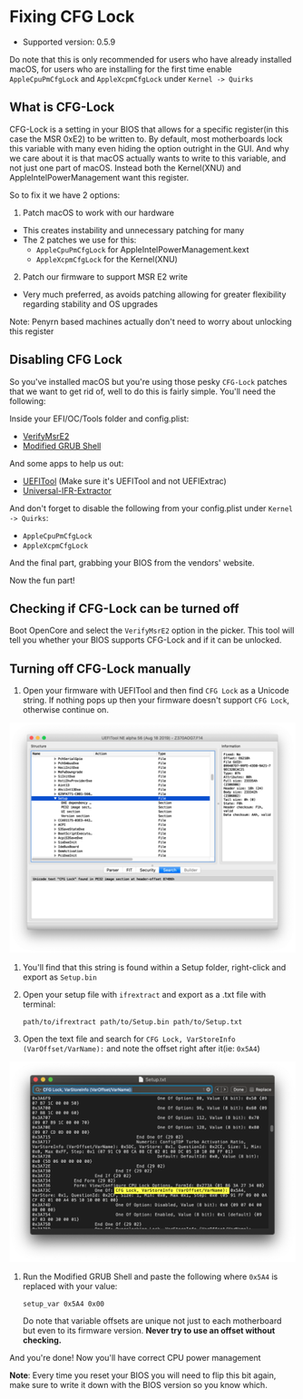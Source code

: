 # Fixing CFG Lock

* Supported version: 0.5.9

<extoc></extoc>

Do note that this is only recommended for users who have already installed macOS, for users who are installing for the first time enable `AppleCpuPmCfgLock` and `AppleXcpmCfgLock` under `Kernel -> Quirks`

## What is CFG-Lock

CFG-Lock is a setting in your BIOS that allows for a specific register(in this case the MSR 0xE2) to be written to. By default, most motherboards lock this variable with many even hiding the option outright in the GUI. And why we care about it is that macOS actually wants to write to this variable, and not just one part of macOS. Instead both the Kernel(XNU) and AppleIntelPowerManagement want this register.

So to fix it we have 2 options:

1. Patch macOS to work with our hardware

* This creates instability and unnecessary patching for many
* The 2 patches we use for this:
  * `AppleCpuPmCfgLock` for AppleIntelPowerManagement.kext
  * `AppleXcpmCfgLock` for the Kernel(XNU)

2. Patch our firmware to support MSR E2 write

* Very much preferred, as avoids patching allowing for greater flexibility regarding stability and OS upgrades
  
Note: Penyrn based machines actually don't need to worry about unlocking this register

## Disabling CFG Lock

So you've installed macOS but you're using those pesky `CFG-Lock` patches that we want to get rid of, well to do this is fairly simple. You'll need the following:

Inside your EFI/OC/Tools folder and config.plist:

* [VerifyMsrE2](https://github.com/acidanthera/OpenCorePkg/releases)
* [Modified GRUB Shell](https://github.com/datasone/grub-mod-setup_var/releases)

And some apps to help us out:

* [UEFITool](https://github.com/LongSoft/UEFITool/releases) (Make sure it's UEFITool and not UEFIExtrac)
* [Universal-IFR-Extractor](https://github.com/LongSoft/Universal-IFR-Extractor/releases)

And don't forget to disable the following from your config.plist under `Kernel -> Quirks`:

* `AppleCpuPmCfgLock`
* `AppleXcpmCfgLock`

And the final part, grabbing your BIOS from the vendors' website.

Now the fun part!

## Checking if CFG-Lock can be turned off

Boot OpenCore and select the `VerifyMsrE2` option in the picker. This tool will tell you whether your BIOS supports CFG-Lock and if it can be unlocked.

## Turning off CFG-Lock manually

1. Open your firmware with UEFITool and then find `CFG Lock` as a Unicode string. If nothing pops up then your firmware doesn't support `CFG Lock`, otherwise continue on.

![](../images/extras/msr-lock-md/uefi-tool.png)

1. You'll find that this string is found within a Setup folder, right-click and export as `Setup.bin`
2. Open your setup file with `ifrextract` and export as a .txt file with terminal:

   ```text
   path/to/ifrextract path/to/Setup.bin path/to/Setup.txt
   ```

3. Open the text file and search for `CFG Lock, VarStoreInfo (VarOffset/VarName):` and note the offset right after it(ie: `0x5A4`)

![](../images/extras/msr-lock-md/cfg-find.png)

1. Run the Modified GRUB Shell and paste the following where `0x5A4` is replaced with your value:

   ```text
   setup_var 0x5A4 0x00
   ```

   Do note that variable offsets are unique not just to each motherboard but even to its firmware version. **Never try to use an offset without checking.**

And you're done! Now you'll have correct CPU power management

**Note**: Every time you reset your BIOS you will need to flip this bit again, make sure to write it down with the BIOS version so you know which.
